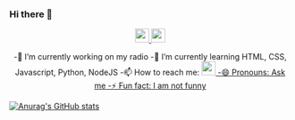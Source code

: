 ### Hi there 👋
  <p align="center">
    <a href="https://t.me/Caseduck">
      <img width="25px" src="https://img.icons8.com/fluency/452/telegram-app.png"/>
    </a>
    <a href="https://youtube.com/c/Casealby">
      <img width="25px" src="https://img.icons8.com/fluency/452/youtube.png"/>
    </a>
     </p>
 <p align="center">
-🔭 I’m currently working on my radio 
-🌱 I’m currently learning HTML, CSS, Javascript, Python, NodeJS
-📫 How to reach me: <a href="https://t.me/Caseduck">
      <img width="25px" src="https://img.icons8.com/fluency/452/telegram-app.png"/>
-😄 Pronouns: Ask me 
-⚡ Fun fact: I am not funny

  
[![Anurag's GitHub stats](https://github-readme-stats.vercel.app/api?username=CasealbyOfficial&count_private=true&show_icons=true&theme=tokyonight)](https://github.com/anuraghazra/github-readme-stats)
